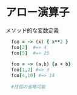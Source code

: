 # アロー演算子
メソッド的な変数定義

```ruby
  foo = -> (x) { x**2 }
  foo[2]  #=> 4
  foo[5]  #=> 25
  
  foo = -> (a,b) {a + b}
  foo[1,2] #=> 3
  foo[4,10] #=> 14
  
  #括弧の省略可能
```
